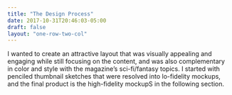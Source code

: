 ```yaml
---
title: "The Design Process"
date: 2017-10-31T20:46:03-05:00
draft: false
layout: "one-row-two-col"
---
```

I wanted to create an attractive layout that was visually appealing and engaging while still focusing on the content, and was also complementary in color and style with the magazine’s sci-fi/fantasy topics.
I started with penciled thumbnail sketches that were resolved into lo-fidelity mockups, and the final product is the high-fidelity mockupS in the following section.